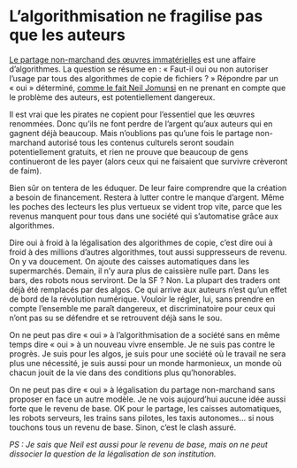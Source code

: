 # L’algorithmisation ne fragilise pas que les auteurs

[Le partage non-marchand des œuvres immatérielles](https://tcrouzet.com/2014/06/26/la-legalisation-des-echanges-non-marchands-est-elle-constitutionnelle/) est une affaire d’algorithmes. La question se résume en : « Faut-il oui ou non autoriser l’usage par tous des algorithmes de copie de fichiers ? » Répondre par un « oui » déterminé, [comme le fait Neil Jomunsi](http://page42.org/pas-en-mon-nom-partage-et-droit-d-auteur-a-l-epreuve-d-internet/) en ne prenant en compte que le problème des auteurs, est potentiellement dangereux.<span id="more-36293"></span>

Il est vrai que les pirates ne copient pour l’essentiel que les œuvres renommées. Donc qu’ils ne font perdre de l’argent qu’aux auteurs qui en gagnent déjà beaucoup. Mais n’oublions pas qu’une fois le partage non-marchand autorisé tous les contenus culturels seront soudain potentiellement gratuits, et rien ne prouve que beaucoup de gens continueront de les payer (alors ceux qui ne faisaient que survivre crèveront de faim).

Bien sûr on tentera de les éduquer. De leur faire comprendre que la création a besoin de financement. Restera à lutter contre le manque d’argent. Même les poches des lecteurs les plus vertueux se vident trop vite, parce que les revenus manquent pour tous dans une société qui s’automatise grâce aux algorithmes.

Dire oui à froid à la légalisation des algorithmes de copie, c’est dire oui à froid à des millions d’autres algorithmes, tout aussi suppresseurs de revenu. On y va doucement. On ajoute des caisses automatiques dans les supermarchés. Demain, il n’y aura plus de caissière nulle part. Dans les bars, des robots nous serviront. De la SF ? Non. La plupart des traders ont déjà été remplacés par des algos. Ce qui arrive aux auteurs n’est qu’un effet de bord de la révolution numérique. Vouloir le régler, lui, sans prendre en compte l’ensemble me paraît dangereux, et discriminatoire pour ceux qui n’ont pas su se défendre et se retrouvent déjà sans le sou.

On ne peut pas dire « oui » à l’algorithmisation de a société sans en même temps dire « oui » à un nouveau vivre ensemble. Je ne suis pas contre le progrès. Je suis pour les algos, je suis pour une société où le travail ne sera plus une nécessité, je suis aussi pour un monde harmonieux, un monde où chacun jouit de la vie dans des conditions plus qu’honorables.

On ne peut pas dire « oui » à légalisation du partage non-marchand sans proposer en face un autre modèle. Je ne vois aujourd’hui aucune idée aussi forte que le revenu de base. OK pour le partage, les caisses automatiques, les robots serveurs, les trains sans pilotes, les taxis autonomes… si nous touchons tous un revenu de base. Sinon, c’est le clash assuré.

*PS : Je sais que Neil est aussi pour le revenu de base, mais on ne peut dissocier la question de la légalisation de son institution.*